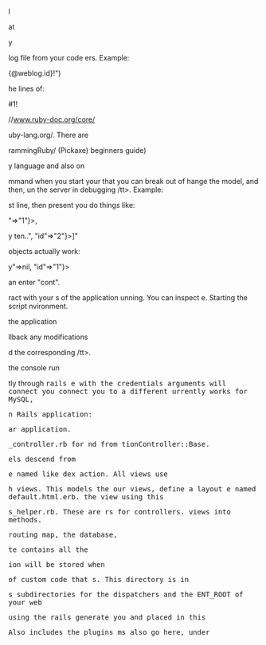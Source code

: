 




















l





at



y



log file from your code
ers. Example:





{@weblog.id}!")



he lines of:

#1!

//www.ruby-doc.org/core/

uby-lang.org/. There are


rammingRuby/ (Pickaxe)
 beginners guide)

y language and also on





mmand when you start your
 that you can break out of
hange the model, and then,
un the server in debugging
/tt>. Example:








st line, then present you
do things like:



"=>"1"}>,

y ten..", "id"=>"2"}>]"



objects actually work:


y"=>nil, "id"=>"1"}>



an enter "cont".




ract with your
s of the application
unning. You can inspect
e. Starting the script
nvironment.

 the application




llback any modifications

d the corresponding
/tt>.

 the console run








tly through <tt>rails
e with the credentials
arguments will connect you
 connect you to a different
urrently works for MySQL,




n Rails application:





































ar application.


_controller.rb for
nd from
tionController::Base.


els descend from



e named like
dex action. All views use



h views. This models the
our views, define a layout
e named default.html.erb.
 the view using this



s_helper.rb. These are
rs for controllers.
views into methods.


routing map, the database,



te contains all the



ion will be stored when



 of custom code that
s. This directory is in



s subdirectories for
 the dispatchers and the
ENT_ROOT of your web






 using the rails generate
you and placed in this



 Also includes the plugins
ms also go here, under

